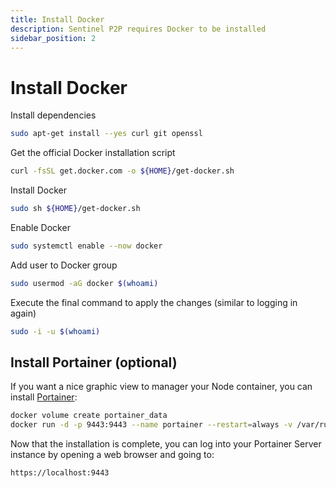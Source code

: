 ```yaml
---
title: Install Docker
description: Sentinel P2P requires Docker to be installed
sidebar_position: 2
---
```


# Install Docker

Install dependencies

```bash
sudo apt-get install --yes curl git openssl
```

Get the official Docker installation script

```bash
curl -fsSL get.docker.com -o ${HOME}/get-docker.sh
```

Install Docker

```bash
sudo sh ${HOME}/get-docker.sh
```

Enable Docker

```bash
sudo systemctl enable --now docker
```

Add user to Docker group

```bash
sudo usermod -aG docker $(whoami)
```

Execute the final command to apply the changes (similar to logging in again)

```bash
sudo -i -u $(whoami)
```

## Install Portainer (optional)

If you want a nice graphic view to manager your Node container, you can install [Portainer](https://docs.portainer.io/start/install-ce/server/docker/linux):

```bash
docker volume create portainer_data
docker run -d -p 9443:9443 --name portainer --restart=always -v /var/run/docker.sock:/var/run/docker.sock -v portainer_data:/data portainer/portainer-ce:latest
```

Now that the installation is complete, you can log into your Portainer Server instance by opening a web browser and going to:

```bash
https://localhost:9443
```